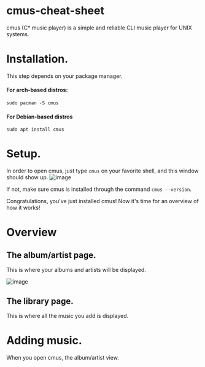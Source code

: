 # cmus-cheat-sheet
cmus (C* music player) is a simple and reliable CLI music player for UNIX systems.

# Installation.

This step depends on your package manager.
#### For arch-based distros:
```
sudo pacman -S cmus
```

#### For Debian-based distros
```
sudo apt install cmus
```

# Setup.
In order to open cmus, just type `cmus` on your favorite shell, and this window should show up.
![image](https://user-images.githubusercontent.com/55633950/107118230-8499c900-6877-11eb-8e0d-29af49c7d29a.png)

If not, make sure cmus is installed through the command ```cmus --version```.

Congratulations, you've just installed cmus! Now it's time for an overview of how it works!

# Overview
## The album/artist page.
This is where your albums and artists will be displayed.

![image](https://user-images.githubusercontent.com/55633950/107118348-6d0f1000-6878-11eb-806f-d986d40572a5.png)

## The library page.
This is where all the music you add is displayed.



# Adding music.
When you open cmus, the album/artist view.
